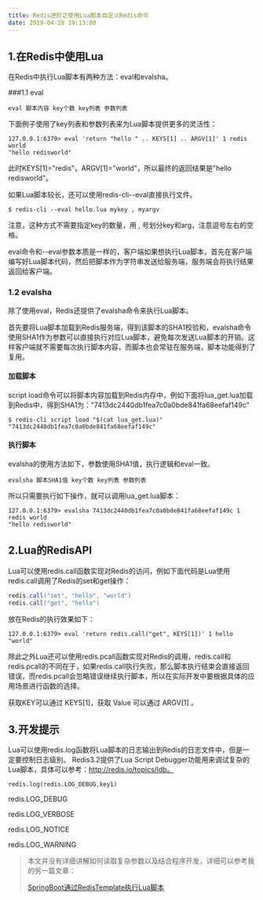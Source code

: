 ```yaml
---
title: Redis进阶之使用Lua脚本自定义Redis命令
date: 2019-04-28 19:13:00
---
```

## 1.在Redis中使用Lua

在Redis中执行Lua脚本有两种方法：eval和evalsha。

###1.1 eval

```
eval 脚本内容 key个数 key列表 参数列表
```

下面例子使用了key列表和参数列表来为Lua脚本提供更多的灵活性：

```shell
127.0.0.1:6379> eval 'return "hello " .. KEYS[1] .. ARGV[1]' 1 redis world
"hello redisworld"
```


此时KEYS[1]="redis"，ARGV[1]="world"，所以最终的返回结果是"hello redisworld"。

如果Lua脚本较长，还可以使用redis-cli--eval直接执行文件。

```shell
$ redis-cli --eval hello.lua mykey , myargv
```

注意，这种方式不需要指定key的数量，用 , 号划分key和arg，注意逗号左右的空格。

eval命令和--eval参数本质是一样的，客户端如果想执行Lua脚本，首先在客户端编写好Lua脚本代码，然后把脚本作为字符串发送给服务端，服务端会将执行结果返回给客户端。

### 1.2 evalsha

除了使用eval，Redis还提供了evalsha命令来执行Lua脚本。

首先要将Lua脚本加载到Redis服务端，得到该脚本的SHA1校验和，evalsha命令使用SHA1作为参数可以直接执行对应Lua脚本，避免每次发送Lua脚本的开销。这样客户端就不需要每次执行脚本内容，而脚本也会常驻在服务端，脚本功能得到了复用。

#### 加载脚本

script load命令可以将脚本内容加载到Redis内存中，例如下面将lua_get.lua加载到Redis中，得到SHA1为："7413dc2440db1fea7c0a0bde841fa68eefaf149c"

```shell
$ redis-cli script load "$(cat lua_get.lua)"
"7413dc2440db1fea7c0a0bde841fa68eefaf149c"
```

#### 执行脚本

evalsha的使用方法如下，参数使用SHA1值，执行逻辑和eval一致。

```
evalsha 脚本SHA1值 key个数 key列表 参数列表
```

所以只需要执行如下操作，就可以调用lua_get.lua脚本：

```
127.0.0.1:6379> evalsha 7413dc2440db1fea7c0a0bde841fa68eefaf149c 1 redis world
"hello redisworld"
```

## 2.Lua的RedisAPI

Lua可以使用redis.call函数实现对Redis的访问，例如下面代码是Lua使用redis.call调用了Redis的set和get操作：

```java
redis.call("set", "hello", "world")
redis.call("get", "hello")
```

放在Redis的执行效果如下：

```shell
127.0.0.1:6379> eval 'return redis.call("get", KEYS[1])' 1 hello
"world"
```

除此之外Lua还可以使用redis.pcall函数实现对Redis的调用，redis.call和redis.pcall的不同在于，如果redis.call执行失败，那么脚本执行结束会直接返回错误，而redis.pcall会忽略错误继续执行脚本，所以在实际开发中要根据具体的应用场景进行函数的选择。

获取KEY可以通过 KEYS[1]，获取 Value 可以通过 ARGV[1] 。

## 3.开发提示

Lua可以使用redis.log函数将Lua脚本的日志输出到Redis的日志文件中，但是一定要控制日志级别。
Redis3.2提供了Lua Script Debugger功能用来调试复杂的Lua脚本，具体可以参考：http://redis.io/topics/ldb。

```
redis.log(redis.LOG_DEBUG,key1)
```

redis.LOG_DEBUG

redis.LOG_VERBOSE

redis.LOG_NOTICE

redis.LOG_WARNING

> 本文并没有详细讲解如何读取复杂参数以及结合程序开发，详细可以参考我的另一篇文章：
> 
> [SpringBoot通过RedisTemplate执行Lua脚本](https://www.cnblogs.com/yueshutong/p/10786163.html)